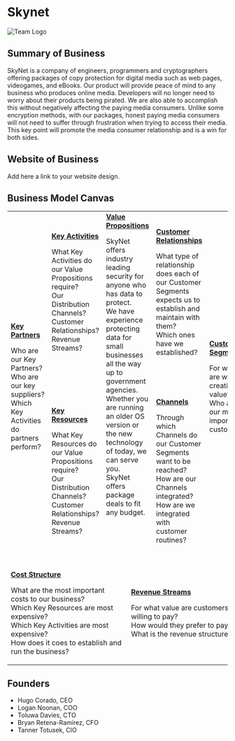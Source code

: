 # Skynet
![Team Logo](https://icon-library.com/images/information-technology-icon-png/information-technology-icon-png-28.jpg)
## Summary of Business
SkyNet is a company of engineers, programmers and cryptographers offering packages of copy protection for digital media such as web pages, videogames, and eBooks. Our product will provide peace of mind to any business who produces online media. Developers will no longer need to worry about their products being pirated. We are also able to accomplish this without negatively affecting the paying media consumers. Unlike some encryption methods, with our packages, honest paying media consumers will not need to suffer through frustration when trying to access their media. This key point will promote the media consumer relationship and is a win for both sides.      

## Website of Business
Add here a link to your website design.

## Business Model Canvas  

<table>
  <tr>
    <td rowspan="2">
      <b><a href="Key_Partners.md">Key Partners</a></b>
      <p>Who are our Key Partners?<br>
      Who are our key suppliers?<br>
      Which Key Activities do partners perform?</p>
    </td>
    <td>
      <b><a href="Key_Activities.md">Key Activities</a></b>
      <p>What Key Activities do our Value Propositions require?<br>
      Our Distribution Channels?<br>
      Customer Relationships?<br>
      Revenue Streams?</p>
    </td>
    <td rowspan="2" colspan="2">
      <b><a href="Value_Propositions.md">Value Propositions</a></b>
      <p>SkyNet offers industry leading security for anyone who has data to protect.<br>
      We have experience protecting data for small businesses all the way up to government agencies.<br>   
      Whether you are running an older OS version or the new technology of today, we can serve you.<br>
      SkyNet offers package deals to fit any budget.<br>
      <br><br><br><br><br>
    </td>
    <td>
      <b><a href="Customer_Relationships.md">Customer Relationships</a></b>
      <p>What type of relationship does each of our Customer Segments expects us to establish and maintain with them?<br>
      Which ones have we established?</p>
    </td>
    <td rowspan="2">
      <b><a href="Customer_Segments.md">Customer Segments</a></b>
      <p>For whom are we creating value?<br>
      Who are our most important customers?</p>
    </td>
  </tr>
  <tr>
    <td>
      <b><a href="Key_Resources.md">Key Resources</a></b>
      <p>What Key Resources do our Value Propositions require?<br>
      Our Distribution Channels?<br>
        Customer Relationships?<br>
        Revenue Streams?</p>
    </td>
    <td>
      <b><a href="Channels.md">Channels</a></b>
      <p>Through which Channels do our Customer Segments want to be reached?<br>
      How are our Channels integrated?
      How are we integrated with customer routines?</p>
    </td>
  </tr>
  <tr>
    <td colspan="3">
      <b><a href="Financial_Plan.md">Cost Structure</a></b>
      <p>What are the most important costs to our business?<br>
      Which Key Resources are most expensive?<br>
      Which Key Activities are most expensive?<br>
      How does it coes to establish and run the business?</p>
    </td>
    <td colspan="3">
      <b><a href="Financial_Plan.md">Revenue Streams</a></b>
      <p>For what value are customers willing to pay? <br>
      How would they prefer to pay? <br>
      What is the revenue structure?</p>
    </td>
  </tr>
</table>

## Founders
<!-- Team members -->
* Hugo Corado, CEO
* Logan Noonan, COO
* Toluwa Davies, CTO
* Bryan Retena-Ramirez, CFO
* Tanner Totusek, CIO
